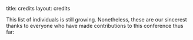 title: credits
layout: credits

This list of individuals is still growing. Nonetheless, these are our sincerest thanks to everyone who have made contributions to this conference thus far:

<!-- - Bia Rodrigues
- Brian Kiiru
- Carlton Gibson
- Diana Kieru
- David Ibañez Cerdeira
- David Vaz
- Dawn Wages
- Eyad Tomeh
- Felipe Valverde
- Filipe Guedes
- Frederico Rodrigues
- Gabriel Ferreira
- Gabriel Guimarães
- Gonçalo Sousa
- Isabella Colombarolli
- Joseph Sowah
- Julius Boakye
- Kátia Nakamura
- Lucas Pires
- Luis Vaz
- Maria Helena Machado
- Miguel Magalhães
- Orendra Singh
- Simon Atiegar
- Sofia Azevedo
- Telmo Guerra
- Teri Eyenike
- Thibaud Colas

  -->
